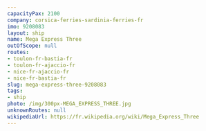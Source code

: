 ```yaml
---
capacityPax: 2100
company: corsica-ferries-sardinia-ferries-fr
imo: 9208083
layout: ship
name: Mega Express Three
outOfScope: null
routes:
- toulon-fr-bastia-fr
- toulon-fr-ajaccio-fr
- nice-fr-ajaccio-fr
- nice-fr-bastia-fr
slug: mega-express-three-9208083
tags:
- ship
photo: /img/300px-MEGA_EXPRESS_THREE.jpg
unknownRoutes: null
wikipediaUrl: https://fr.wikipedia.org/wiki/Mega_Express_Three
---
```


